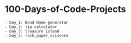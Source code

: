 # 100-Days-of-Code-Projects
    - Day_1: Band Name generator
    - Day_2: tip calculator
    - Day_3: treasure island
    - Day_4: rock_paper_scissors
